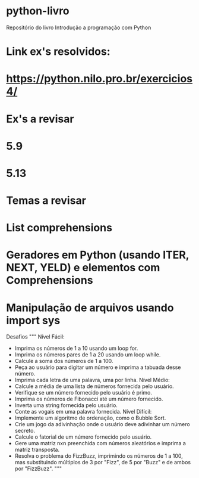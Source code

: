 # python-livro
Repositório do livro Introdução a programação com Python

# Link ex's resolvidos: 
# https://python.nilo.pro.br/exercicios4/

# Ex's a revisar
# 5.9
# 5.13

# Temas a revisar
# List comprehensions
# Geradores em Python (usando ITER, NEXT, YELD) e elementos com Comprehensions
# Manipulação de arquivos usando import sys



Desafios
"""
Nível Fácil:
- Imprima os números de 1 a 10 usando um loop for.
- Imprima os números pares de 1 a 20 usando um loop while.
- Calcule a soma dos números de 1 a 100.
- Peça ao usuário para digitar um número e imprima a tabuada desse número.
- Imprima cada letra de uma palavra, uma por linha.
Nível Médio:
- Calcule a média de uma lista de números fornecida pelo usuário.
- Verifique se um número fornecido pelo usuário é primo.
- Imprima os números de Fibonacci até um número fornecido.
- Inverta uma string fornecida pelo usuário.
- Conte as vogais em uma palavra fornecida.
Nível Difícil:
- Implemente um algoritmo de ordenação, como o Bubble Sort.
- Crie um jogo da adivinhação onde o usuário deve adivinhar um número secreto.
- Calcule o fatorial de um número fornecido pelo usuário.
- Gere uma matriz nxn preenchida com números aleatórios e imprima a matriz transposta.
- Resolva o problema do FizzBuzz, imprimindo os números de 1 a 100, mas substituindo múltiplos de 3 por "Fizz", de 5 por "Buzz" e de ambos por "FizzBuzz".
"""